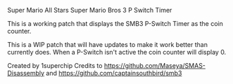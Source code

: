 Super Mario All Stars Super Mario Bros 3 P Switch Timer

This is a working patch that displays the SMB3 P-Switch Timer as the coin counter.

This is a WIP patch that will have updates to make it work better than currently does. When a P-Switch isn't active the coin counter will display 0.

Created by 1superchip
Credits to https://github.com/Maseya/SMAS-Disassembly and https://github.com/captainsouthbird/smb3
